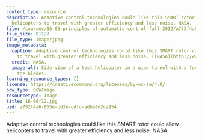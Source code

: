 ```yaml
---
content_type: resource
description: Adaptive control technologies could like this SMART rotor could allow
  helicopters to travel with greater efficiency and less noise. NASA.
file: /courses/16-06-principles-of-automatic-control-fall-2012/a752f4a6855ebd3ecdfdadbe8d2ca954_16-06f12.jpg
file_size: 81127
file_type: image/jpeg
image_metadata:
  caption: Adaptive control technologies could like this SMART rotor could allow helicopters
    to travel with greater efficiency and less noise. ([NASA](http://www.nasa.gov/topics/aeronautics/features/smart_rotor.html#.UwNvB0JdV6A).)
  credit: NASA.
  image-alt: Side-view of a test helicopter in a wind tunnel with a focus on one of
    the blades.
learning_resource_types: []
license: https://creativecommons.org/licenses/by-nc-sa/4.0/
ocw_type: OCWImage
resourcetype: Image
title: 16-06f12.jpg
uid: a752f4a6-855e-bd3e-cdfd-adbe8d2ca954
---
```

Adaptive control technologies could like this SMART rotor could allow helicopters to travel with greater efficiency and less noise. NASA.